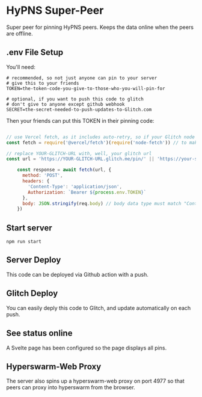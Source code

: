 # HyPNS Super-Peer

Super peer for pinning HyPNS peers. Keeps the data online when the peers are offline.

## .env File Setup

You'll need:

```
# recommended, so not just anyone can pin to your server
# give this to your friends
TOKEN=the-token-code-you-give-to-those-who-you-will-pin-for

# optional, if you want to push this code to glitch
# don't give to anyone except github webhook
SECRET=the-secret-needed-to-push-updates-to-Glitch.com

```

Then your friends can put this TOKEN in their pinning code:

```js

// use Vercel fetch, as it includes auto-retry, so if your Glitch node is asleep it'll wake it up
const fetch = require('@vercel/fetch')(require('node-fetch')) // to make fetch work in nodejs

// replace YOUR-GLITCH-URL with, well, your glitch url
const url = 'https://YOUR-GLITCH-URL.glitch.me/pin/' || 'https://your-super-peer-here.com/pin/'

    const response = await fetch(url, {
      method: 'POST',
      headers: {
        'Content-Type': 'application/json',
        Authorization: `Bearer ${process.env.TOKEN}`
      },
      body: JSON.stringify(req.body) // body data type must match "Content-Type" header
    })

```

## Start server

`npm run start`

## Server Deploy

This code can be deployed via Github action with a push. 

## Glitch Deploy

You can easily deply this code to Glitch, and update automatically on each push.

## See status online

A Svelte page has been configured so the page displays all pins. 

## Hyperswarm-Web Proxy

The server also spins up a hyperswarm-web proxy on port 4977 so that peers can proxy into hyperswarm from the browser.